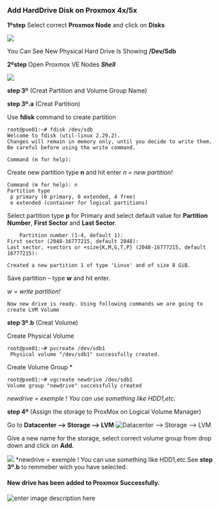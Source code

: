   ### Add HardDrive Disk on Proxmox 4x/5x

**1ºstep**
Select correct **Proxmox Node** and click on **Disks**

![](https://www.hostfav.com/blog/wp-content/uploads/2017/08/Disks.jpg)

You Can See New Physical Hard Drive Is Showing **/Dev/Sdb**

**2ºstep** 
Open Proxmox VE Nodes ***Shell***

![](https://www.hostfav.com/blog/wp-content/uploads/2017/08/Disks.jpg)

**step 3º** (Creat Partition and Volume Group Name)

**step 3º.a** (Creat Partition)

Use **fdisk** command to create partition

    root@pve01:~# fdisk /dev/sdb
    Welcome to fdisk (util-linux 2.29.2).
    Changes will remain in memory only, until you decide to write them.
    Be careful before using the write command.
    
    Command (m for help):
Create new partition type **n** and hit enter
*n = new partition!*

    Command (m for help): n
    Partition type
     p primary (0 primary, 0 extended, 4 free)
     e extended (container for logical partitions)

Select partition type **p** for Primary and select default value for **Partition Number**, **First Sector** and **Last Sector**.

        Partition number (1-4, default 1):
    First sector (2048-16777215, default 2048):
    Last sector, +sectors or +size{K,M,G,T,P} (2048-16777215, default 16777215):
    
    Created a new partition 1 of type 'Linux' and of size 8 GiB.

Save partition – type **w** and hit enter.

*w = write partition!*

    Now new drive is ready. Using following commands we are going to create LVM Volume
  
 **step 3º.b** (Creat Volume)

Create Physical Volume

    root@pve01:~# pvcreate /dev/sdb1
     Physical volume "/dev/sdb1" successfully created.
     
Create Volume Group *

    root@pve01:~# vgcreate newdrive /dev/sdb1
    Volume group "newdrive" successfully created
*newdrive = exemple ! You can use something like HDD1,etc.*

 **step 4º** (Assign the storage to ProxMox on Logical Volume Manager)
 
Go to **Datacenter –> Storage –> LVM**
![Datacenter –> Storage –> LVM](https://www.hostfav.com/blog/wp-content/uploads/2017/08/addlvm.jpg)

Give a new name for the storage, select correct volume group from drop down and click on **Add.**

![](https://www.hostfav.com/blog/wp-content/uploads/2017/08/selectvg.jpg)
*newdrive = exemple ! You can use something like HDD1,etc.See **step 3º.b** to remmeber wich you have selected.

#### New drive has been added to Proxmox Successfully.
![enter image description here](https://www.hostfav.com/blog/wp-content/uploads/2017/08/ndrive.jpg)
